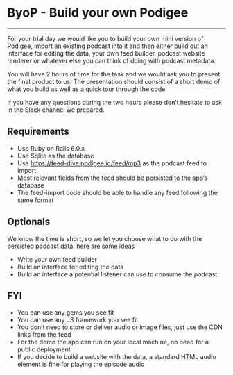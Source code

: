 # ByoP - Build your own Podigee

---

For your trial day we would like you to build your own mini version of Podigee, import an existing podcast into it and then either build out an interface for editing the data, your own feed builder, podcast website renderer or whatever else you can think of doing with podcast metadata.

You will have 2 hours of time for the task and we would ask you to present the final product to us. The presentation should consist of a short demo of what you build as well as a quick tour through the code.

If you have any questions during the two hours please don’t hesitate to ask in the Slack channel we prepared.

## Requirements

- Use Ruby on Rails 6.0.x
- Use Sqlite as the database
- Use https://feed-dive.podigee.io/feed/mp3 as the podcast feed to import
- Most relevant fields from the feed should be persisted to the app’s database
- The feed-import code should be able to handle any feed following the same format

## Optionals

We know the time is short, so we let you choose what to do with the persisted podcast data. here are some ideas

- Write your own feed builder
- Build an interface for editing the data
- Build an interface a potential listener can use to consume the podcast

## FYI

- You can use any gems you see fit
- You can use any JS framework you see fit
- You don’t need to store or deliver audio or image files, just use the CDN links from the feed
- For the demo the app can run on your local machine, no need for a public deployment
- If you decide to build a website with the data, a standard HTML audio element is fine for playing the episode audio
